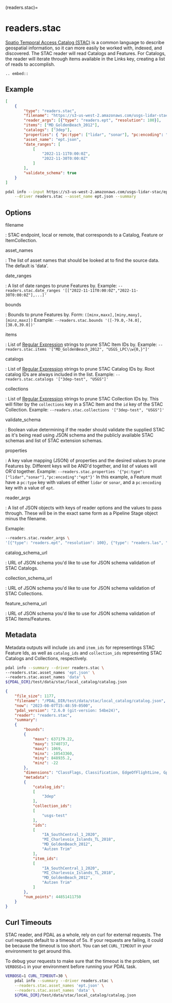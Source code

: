 (readers.stac)=

# readers.stac

[Spatio Temporal Access Catalog (STAC)] is a common language to describe geospatial
information, so it can more easily be worked with, indexed, and discovered. The STAC
reader will read Catalogs and Features. For Catalogs, the reader will iterate through
items available in the Links key, creating a list of reads to accomplish.

```{eval-rst}
.. embed::
```

## Example

```json
[
    {
        "type": "readers.stac",
        "filename": "https://s3-us-west-2.amazonaws.com/usgs-lidar-stac/ept/catalog.json",
        "reader_args": [{"type": "readers.ept", "resolution": 100}],
        "items": ["MD_GoldenBeach_2012"],
        "catalogs": ["3dep"],
        "properties": { "pc:type": ["lidar", "sonar"], "pc:encoding": "ept" },
        "asset_name": "ept.json",
        "date_ranges": [
            [
                "2022-11-11T0:00:0Z",
                "2022-11-30T0:00:0Z"
            ]
        ],
        "validate_schema": true
    }
]
```

```bash
pdal info --input https://s3-us-west-2.amazonaws.com/usgs-lidar-stac/ept/MD_GoldenBeach_2012.json \
    --driver readers.stac --asset_name ept.json --summary
```

## Options

filename

: STAC endpoint, local or remote, that corresponds to a Catalog, Feature or ItemCollection.

asset_names

: The list of asset names that should be looked at to find the source data.
  The default is 'data'.

date_ranges

: A list of date ranges to prune Features by.
  Example: `--readers.stac.date_ranges '[["2022-11-11T0:00:0Z","2022-11-30T0:00:0Z"],...]'`

bounds

: Bounds to prune Features by.
  Form: `([minx,maxx],[miny,maxy],[minz,maxz])`
  Example: `--readers.stac.bounds '([-79.0,-74.0],[38.0,39.0])'`

items

: List of [Regular Expression] strings to prune STAC Item IDs by.
  Example: `--readers.stac.items '["MD_GoldenBeach_2012", "USGS_LPC\\w{0,}"]'`

catalogs

: List of [Regular Expression] strings to prune STAC Catalog IDs by.
  Root catalog IDs are always included in the list.
  Example: `--readers.stac.catalogs '["3dep-test", "USGS"]'`

collections

: List of [Regular Expression] strings to prune STAC Collection IDs by.
  This will filter by the `collections` key in a STAC Item and the `id` key
  of the STAC Collection.
  Example: `--readers.stac.collections '["3dep-test", "USGS"]'`

validate_schema

: Boolean value determining if the reader should validate the supplied STAC as
  it's being read using JSON schema and the publicly available STAC schemas and
  list of STAC extension schemas.

properties

: A key value mapping (JSON) of properties and the desired values to prune
  Features by. Different keys will be AND'd together, and list of values will
  OR'd together.
  Example: `--readers.stac.properties '{"pc:type":["lidar","sonar"],"pc:encoding":"ept"}'`
  In this example, a Feature must have a `pc:type` key with values of either
  `lidar` or `sonar`, and a `pc:encoding` key with a value of `ept`.

reader_args

: A list of JSON objects with keys of reader options and the values to pass through.
  These will be in the exact same form as a Pipeline Stage object minus the filename.

  Exmaple:

```bash
--readers.stac.reader_args \
'[{"type": "readers.ept", "resolution": 100}, {"type": "readers.las", "nosrs": true}]'
```

catalog_schema_url

: URL of JSON schema you'd like to use for JSON schema validation of STAC Catalogs.

collection_schema_url

: URL of JSON schema you'd like to use for JSON schema validation of STAC Collections.

feature_schema_url

: URL of JSON schema you'd like to use for JSON schema validation of STAC Items/Features.

## Metadata

Metadata outputs will include `ids` and `item_ids` for representings STAC Feature Ids,
as well as `catalog_ids` and `collection_ids` representing STAC Catalogs and Collections,
respectively.

```bash
pdal info --summary --driver readers.stac \
--readers.stac.asset_names 'ept.json' \
--readers.stac.asset_names 'data' \
${PDAL_DIR}/test/data/stac/local_catalog/catalog.json
```

```json
{
    "file_size": 1177,
    "filename": "/PDAL_DIR/test/data/stac/local_catalog/catalog.json",
    "now": "2023-08-07T15:48:59-0500",
    "pdal_version": "2.6.0 (git-version: 54be24)",
    "reader": "readers.stac",
    "summary":
    {
        "bounds":
        {
            "maxx": 637179.22,
            "maxy": 5740737,
            "maxz": 1069,
            "minx": -10543360,
            "miny": 848935.2,
            "minz": -22
        },
        "dimensions": "ClassFlags, Classification, EdgeOfFlightLine, GpsTime, Intensity, NumberOfReturns, PointSourceId, ReturnNumber, ScanAngleRank, ScanChannel, ScanDirectionFlag, UserData, X, Y, Z, OriginId, Red, Green, Blue",
        "metadata":
        {
            "catalog_ids":
            [
                "3dep"
            ],
            "collection_ids":
            [
                "usgs-test"
            ],
            "ids":
            [
                "IA_SouthCentral_1_2020",
                "MI_Charlevoix_Islands_TL_2018",
                "MD_GoldenBeach_2012",
                "Autzen Trim"
            ],
            "item_ids":
            [
                "IA_SouthCentral_1_2020",
                "MI_Charlevoix_Islands_TL_2018",
                "MD_GoldenBeach_2012",
                "Autzen Trim"
            ]
        },
        "num_points": 44851411750
    }
}
```

## Curl Timeouts

STAC reader, and PDAL as a whole, rely on curl for external requests. The curl
requests default to a timeout of 5s. If your requests are failing, it could be
because the timeout is too short. You can set `CURL_TIMEOUT` in your environment
to get around this.

To debug your requests to make sure that the timeout is the problem, set `VERBOSE=1`
in your environment before running your PDAL task.

```bash
VERBOSE=1 CURL_TIMEOUT=30 \
    pdal info --summary --driver readers.stac \
    --readers.stac.asset_names 'ept.json' \
    --readers.stac.asset_names 'data' \
    ${PDAL_DIR}/test/data/stac/local_catalog/catalog.json
```

[regular expression]: https://en.cppreference.com/w/cpp/regex
[spatio temporal access catalog (stac)]: https://stacspec.org/en
